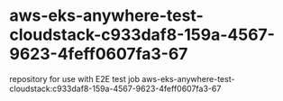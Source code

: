 # aws-eks-anywhere-test-cloudstack-c933daf8-159a-4567-9623-4feff0607fa3-67
repository for use with E2E test job aws-eks-anywhere-test-cloudstack:c933daf8-159a-4567-9623-4feff0607fa3-67
